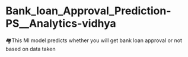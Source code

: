 # Bank_loan_Approval_Prediction-PS__Analytics-vidhya
🏘This Ml model predicts whether you will get bank loan approval or not based on data taken
